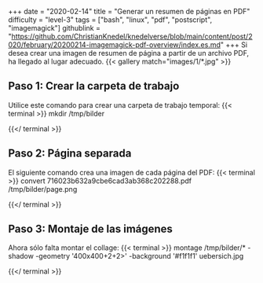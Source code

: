 +++
date = "2020-02-14"
title = "Generar un resumen de páginas en PDF"
difficulty = "level-3"
tags = ["bash", "linux", "pdf", "postscript", "imagemagick"]
githublink = "https://github.com/ChristianKnedel/knedelverse/blob/main/content/post/2020/february/20200214-imagemagick-pdf-overview/index.es.md"
+++
Si desea crear una imagen de resumen de página a partir de un archivo PDF, ha llegado al lugar adecuado.
{{< gallery match="images/1/*.jpg" >}}

## Paso 1: Crear la carpeta de trabajo
Utilice este comando para crear una carpeta de trabajo temporal:
{{< terminal >}}
mkdir /tmp/bilder

{{</ terminal >}}

## Paso 2: Página separada
El siguiente comando crea una imagen de cada página del PDF:
{{< terminal >}}
convert 716023b632a9cbe6cad3ab368c202288.pdf /tmp/bilder/page.png

{{</ terminal >}}

## Paso 3: Montaje de las imágenes
Ahora sólo falta montar el collage:
{{< terminal >}}
montage /tmp/bilder/* -shadow -geometry '400x400+2+2>' -background '#f1f1f1' uebersich.jpg

{{</ terminal >}}
